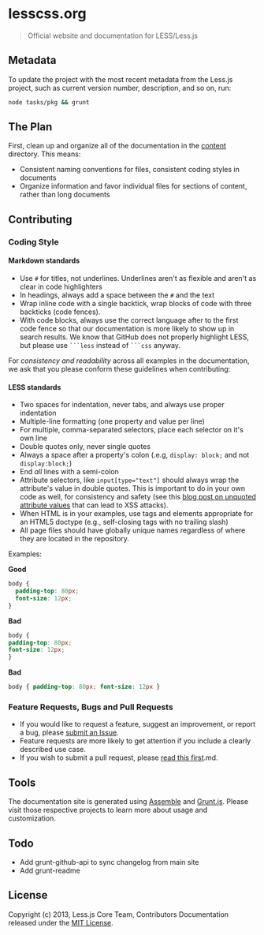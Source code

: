 # lesscss.org

> Official website and documentation for LESS/Less.js

## Metadata

To update the project with the most recent metadata from the Less.js project, such as current version number, description, and so on, run:

```bash
node tasks/pkg && grunt
```

## The Plan

First, clean up and organize all of the documentation in the [content](./content) directory. This means:

* Consistent naming conventions for files, consistent coding styles in documents
* Organize information and favor individual files for sections of content, rather than long documents




## Contributing

### Coding Style

#### Markdown standards

* Use `#` for titles, not underlines. Underlines aren't as flexible and aren't as clear in code highlighters
* In headings, always add a space between the `#` and the text
* Wrap inline code with a single backtick, wrap blocks of code with three backticks (code fences).
* With code blocks, always use the correct language after to the first code fence so that our documentation is more likely to show up in search results. We know that GitHub does not properly highlight LESS, but please use `` ```less `` instead of  `` ```css `` anyway.

For _consistency and readability_ across all examples in the documentation, we ask that you please conform these guidelines when contributing:

#### LESS standards

* Two spaces for indentation, never tabs, and always use proper indentation
* Multiple-line formatting (one property and value per line)
* For multiple, comma-separated selectors, place each selector on it's own line
* Double quotes only, never single quotes
* Always a space after a property's colon (.e.g, `display: block;` and not `display:block;`)
* End _all_ lines with a semi-colon
* Attribute selectors, like `input[type="text"]` should always wrap the attribute's value in double quotes. This is important to do in your own code as well, for consistency and safety (see this [blog post on unquoted attribute values](http://mathiasbynens.be/notes/unquoted-attribute-values) that can lead to XSS attacks).
* When HTML is in your examples, use tags and elements appropriate for an HTML5 doctype (e.g., self-closing tags with no trailing slash)
* All page files should have globally unique names regardless of where they are located in the repository.

Examples:

**Good**

```css
body {
  padding-top: 80px;
  font-size: 12px;
}
```

**Bad**

```css
body {
padding-top: 80px;
font-size: 12px;
}
```

**Bad**

```css
body { padding-top: 80px; font-size: 12px }
```

### Feature Requests, Bugs and Pull Requests

* If you would like to request a feature, suggest an improvement, or report a bug, please [submit an Issue](https://github.com/cloudhead/less.js/issues?state=open).
* Feature requests are more likely to get attention if you include a clearly described use case.
* If you wish to submit a pull request, please [read this first](https://github.com/cloudhead/less.js/blob/master/CONTRIBUTING).md.

## Tools

The documentation site is generated using [Assemble](http://assemble.io) and [Grunt.js](http://gruntjs.com). Please visit those respective projects to learn more about usage and customization.

## Todo

* Add grunt-github-api to sync changelog from main site
* Add grunt-readme


## License
Copyright (c) 2013, Less.js Core Team, Contributors
Documentation released under the [MIT License](./LICENSE-MIT).